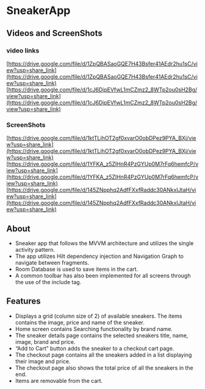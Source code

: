 # SneakerApp

## Videos and ScreenShots

### video links <br>
[https://drive.google.com/file/d/1ZpQBASaoGQE7H43Bsfer41AEdr2hu1sC/view?usp=share_link](https://drive.google.com/file/d/1ZpQBASaoGQE7H43Bsfer41AEdr2hu1sC/view?usp=share_link)
[https://drive.google.com/file/d/1cJ6DjpEVfwL1mCZmz2_8WTp2ou0sH2Bg/view?usp=share_link](https://drive.google.com/file/d/1cJ6DjpEVfwL1mCZmz2_8WTp2ou0sH2Bg/view?usp=share_link)

### ScreenShots <br>
[https://drive.google.com/file/d/1ktTLihOT2gf0xvarO0obDPez9PYA_BXj/view?usp=share_link](https://drive.google.com/file/d/1ktTLihOT2gf0xvarO0obDPez9PYA_BXj/view?usp=share_link)
[https://drive.google.com/file/d/1YFKA_z5ZlHnR4PzGYUp0M7rFq6hemfcP/view?usp=share_link](https://drive.google.com/file/d/1YFKA_z5ZlHnR4PzGYUp0M7rFq6hemfcP/view?usp=share_link)
[https://drive.google.com/file/d/145ZNpphq2AdfFXxfRaddc30ANkxIJtaH/view?usp=share_link](https://drive.google.com/file/d/145ZNpphq2AdfFXxfRaddc30ANkxIJtaH/view?usp=share_link)


## About

- Sneaker app that follows the MVVM architecture and utilizes the single activity pattern.
- The app utilizes Hilt dependency injection and Navigation Graph to navigate between fragments.
- Room Database is used to save items in the cart.
- A common toolbar has also been implemented for all screens through the use of the include tag.


## Features
- Displays a grid (column size of 2) of available sneakers. The items contains the image, price and name of the sneaker.
- Home screen contains Searching functionality by brand name.
- The sneaker details page contains the selected sneakers title, name, image, brand and price.
- “Add to Cart” button adds the sneaker to a checkout cart page.
- The checkout page contains all the sneakers added in a list displaying their image and price.
- The checkout page also shows the total price of all the sneakers in the end.
- Items are removable from the cart.